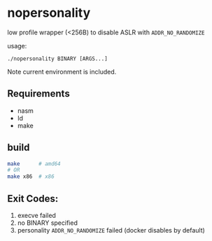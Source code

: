 # nopersonality
low profile wrapper (<256B) to disable ASLR with `ADDR_NO_RANDOMIZE`

usage:
```
./nopersonality BINARY [ARGS...]
```

Note current environment is included.

## Requirements
+ nasm
+ ld
+ make

## build
```bash
make      # amd64
# OR
make x86  # x86
```

## Exit Codes:
1. execve failed
2. no BINARY specified 
3. personality `ADDR_NO_RANDOMIZE` failed (docker disables by default)
